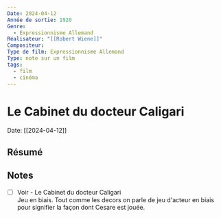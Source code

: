 ```yaml
---
Date: 2024-04-12
Année de sortie: 1920
Genre:
  - Expressionnisme Allemand
Réalisateur: "[[Robert Wiene]]"
Compositeur: 
Type de film: Expressionnisme Allemand
Type: note sur un film
tags:
  - film
  - cinéma
---
```

# Le Cabinet du docteur Caligari
Date: [[2024-04-12]] 
## Résumé
## Notes
- [ ] Voir - Le Cabinet du docteur Caligari  
Jeu en biais. Tout comme les decors on parle de jeu d'acteur en biais pour signifier la façon dont Cesare est jouée. 